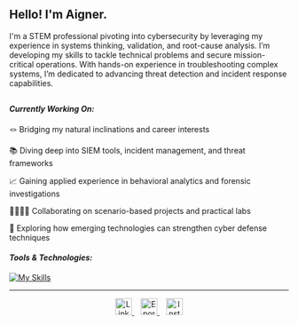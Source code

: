 ## Hello! I'm Aigner.

I'm a STEM professional pivoting into cybersecurity by leveraging my experience in systems thinking, validation, and root-cause analysis. I’m developing my skills to tackle technical problems and secure mission-critical operations. With hands-on experience in troubleshooting complex systems, I’m dedicated to advancing threat detection and incident response capabilities. 

##
#### *Currently Working On:*

🪢 Bridging my natural inclinations and career interests

📚 Diving deep into SIEM tools, incident management, and threat frameworks

📈  Gaining applied experience in behavioral analytics and forensic investigations

🫱🏾‍🫲🏿 Collaborating on scenario-based projects and practical labs

🚀 Exploring how emerging technologies can strengthen cyber defense techniques

#### *Tools & Technologies:*

[![My Skills](https://skillicons.dev/icons?i=windows)](https://skillicons.dev)

---

<!-- Social buttons -->
<p align="center">

  <a href="https://linkedin.com/in/aignerands" target="_blank">
    <img src="https://img.shields.io/badge/LinkedIn-2A82BA?style=for-the-badge&logo=linkedin&logoColor=white" alt="LinkedIn" style="height:30px;" />
  </a>
  &nbsp;&nbsp;

  <a href="https://YOURPORTFOLIOLINK.com" target="_blank">
    <img src="https://img.shields.io/badge/Eportfolio-B5B5B5?style=for-the-badge&logo=github&logoColor=white" alt="Eportfolio" style="height:30px;" />
  </a>
&nbsp;&nbsp;
  <a href="https://instagram.com/alt.aigner" target="_blank">
    <img src="https://img.shields.io/badge/Instagram-5DB0B0?style=for-the-badge&logo=instagram&logoColor=white" alt="Instagram" style="height:30px;" />
  </a>

</p>
